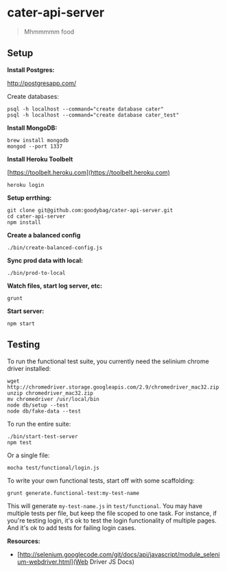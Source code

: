 # cater-api-server

> Mhmmmmm food

## Setup

__Install Postgres:__

http://postgresapp.com/

Create databases:

```
psql -h localhost --command="create database cater"
psql -h localhost --command="create database cater_test"
```

__Install MongoDB:__

```
brew install mongodb
mongod --port 1337
```

__Install Heroku Toolbelt__

[https://toolbelt.heroku.com](https://toolbelt.heroku.com)

```
heroku login
```

__Setup errthing:__

```
git clone git@github.com:goodybag/cater-api-server.git
cd cater-api-server
npm install
```

__Create a balanced config__
```
./bin/create-balanced-config.js
```

__Sync prod data with local:__

```
./bin/prod-to-local
```

__Watch files, start log server, etc:__

```
grunt
```

__Start server:__

```
npm start
```

## Testing

To run the functional test suite, you currently need the selinium chrome driver installed:

```
wget http://chromedriver.storage.googleapis.com/2.9/chromedriver_mac32.zip
unzip chromedriver_mac32.zip
mv chromedriver /usr/local/bin
node db/setup --test
node db/fake-data --test
```

To run the entire suite:

```
./bin/start-test-server
npm test
```

Or a single file:

```
mocha test/functional/login.js
```

To write your own functional tests, start off with some scaffolding:

```
grunt generate.functional-test:my-test-name
```

This will generate `my-test-name.js` in `test/functional`. You may have multiple tests per file, but keep the file scoped to one task. For instance, if you're testing login, it's ok to test the login functionality of multiple pages. And it's ok to add tests for failing login cases.

__Resources:__

* [http://selenium.googlecode.com/git/docs/api/javascript/module_selenium-webdriver.html](Web Driver JS Docs)
